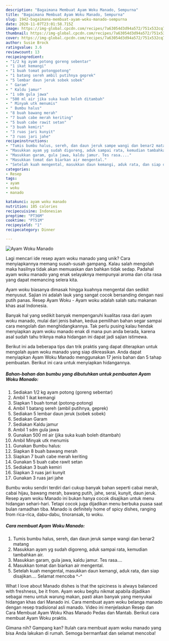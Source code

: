 ```yaml
---
description: "Bagaimana Membuat Ayam Woku Manado, Sempurna"
title: "Bagaimana Membuat Ayam Woku Manado, Sempurna"
slug: 1942-bagaimana-membuat-ayam-woku-manado-sempurna
date: 2020-11-07T23:01:58.715Z
image: https://img-global.cpcdn.com/recipes/7a63054d3d94a572/751x532cq70/ayam-woku-manado-foto-resep-utama.jpg
thumbnail: https://img-global.cpcdn.com/recipes/7a63054d3d94a572/751x532cq70/ayam-woku-manado-foto-resep-utama.jpg
cover: https://img-global.cpcdn.com/recipes/7a63054d3d94a572/751x532cq70/ayam-woku-manado-foto-resep-utama.jpg
author: Susie Brock
ratingvalue: 3.6
reviewcount: 13
recipeingredient:
- "1/2 kg ayam potong goreng sebentar"
- "1 ikat kemangi"
- "1 buah tomat potongpotong"
- "1 batang sereh ambil putihnya geprek"
- "5 lembar daun jeruk sobek sobek"
- " Garam"
- " Kaldu jamur"
- "1 sdm gula jawa"
- "500 ml air jika suka kuah boleh ditambah"
- " Minyak utk menumis"
- " Bumbu halus"
- "8 buah bawang merah"
- "7 buah cabe merah keriting"
- "5 buah cabe rawit setan"
- "3 buah kemiri"
- "3 ruas jari kunyit"
- "3 ruas jari jahe"
recipeinstructions:
- "Tumis bumbu halus, sereh, dan daun jeruk sampe wangi dan benar2 matang"
- "Masukkan ayam yg sudah digoreng, aduk sampai rata, kemudian tambahkan air."
- "Masukkan garam, gula jawa, kaldu jamur. Tes rasa...."
- "Masukkan tomat dan biarkan air mengental."
- "Setelah kuah mengental, masukkan daun kemangi, aduk rata, dan siap disajikan.... Selamat mencoba ^-^"
categories:
- Resep
tags:
- ayam
- woku
- manado

katakunci: ayam woku manado 
nutrition: 185 calories
recipecuisine: Indonesian
preptime: "PT36M"
cooktime: "PT51M"
recipeyield: "1"
recipecategory: Dinner

---
```



![Ayam Woku Manado](https://img-global.cpcdn.com/recipes/7a63054d3d94a572/751x532cq70/ayam-woku-manado-foto-resep-utama.jpg)

Lagi mencari ide resep ayam woku manado yang unik? Cara menyiapkannya memang susah-susah gampang. Kalau salah mengolah maka hasilnya tidak akan memuaskan dan bahkan tidak sedap. Padahal ayam woku manado yang enak selayaknya mempunyai aroma dan cita rasa yang dapat memancing selera kita.

Ayam woku biasanya dimasak hingga kuahnya mengental dan sedikit menyusut. Sajian ini adalah lauk yang sangat cocok bersanding dengan nasi putih panas. Resep Ayam Woku - Ayam woku adalah salah satu makanan khas asal Indonesia.

Banyak hal yang sedikit banyak mempengaruhi kualitas rasa dari ayam woku manado, mulai dari jenis bahan, kedua pemilihan bahan segar sampai cara mengolah dan menghidangkannya. Tak perlu pusing kalau hendak menyiapkan ayam woku manado enak di mana pun anda berada, karena asal sudah tahu triknya maka hidangan ini dapat jadi sajian istimewa.


Berikut ini ada beberapa tips dan trik praktis yang dapat diterapkan untuk mengolah ayam woku manado yang siap dikreasikan. Anda dapat menyiapkan Ayam Woku Manado menggunakan 17 jenis bahan dan 5 tahap pembuatan. Berikut ini cara untuk menyiapkan hidangannya.

<!--inarticleads1-->

##### Bahan-bahan dan bumbu yang dibutuhkan untuk pembuatan Ayam Woku Manado:

1. Sediakan 1/2 kg ayam potong (goreng sebentar)
1. Ambil 1 ikat kemangi
1. Siapkan 1 buah tomat (potong-potong)
1. Ambil 1 batang sereh (ambil putihnya, geprek)
1. Sediakan 5 lembar daun jeruk (sobek sobek)
1. Sediakan  Garam
1. Sediakan  Kaldu jamur
1. Ambil 1 sdm gula jawa
1. Gunakan 500 ml air (jika suka kuah boleh ditambah)
1. Ambil  Minyak utk menumis
1. Gunakan  Bumbu halus:
1. Siapkan 8 buah bawang merah
1. Siapkan 7 buah cabe merah keriting
1. Gunakan 5 buah cabe rawit setan
1. Sediakan 3 buah kemiri
1. Siapkan 3 ruas jari kunyit
1. Gunakan 3 ruas jari jahe


Bumbu woku sendiri terdiri dari cukup banyak bahan seperti cabai merah, cabai hijau, bawang merah, bawang putih, jahe, serai, kunyit, daun jeruk. Resep ayam woku Manado ini bukan hanya cocok disajikan untuk menu hidangan sehari-hari. Tetapi cocok juga dijadikan menu berbuka puasa saat bulan ramadhan tiba. Manado is definitely home of spicy dishes, ranging from rica-rica, dabu-dabu, tinoransak, to woku. 

<!--inarticleads2-->

##### Cara membuat Ayam Woku Manado:

1. Tumis bumbu halus, sereh, dan daun jeruk sampe wangi dan benar2 matang
1. Masukkan ayam yg sudah digoreng, aduk sampai rata, kemudian tambahkan air.
1. Masukkan garam, gula jawa, kaldu jamur. Tes rasa....
1. Masukkan tomat dan biarkan air mengental.
1. Setelah kuah mengental, masukkan daun kemangi, aduk rata, dan siap disajikan.... Selamat mencoba ^-^


What I love about Manado dishes is that the spiciness is always balanced with freshness, be it from. Ayam woku begitu nikmat apabila dijadikan sebagai menu untuk warung makan, pasti akan banyak yang menyukai hidangan khas dari Manado ini. Cara membuat ayam woku belanga manado dengan resep tradisional asli manado. Video ini menjelaskan Resep dan Cara Membuat Ayam Woku Khas Manado Pedas dan Mantab. Berikut cara membuat Ayam Woku praktis. 

Gimana nih? Gampang kan? Itulah cara membuat ayam woku manado yang bisa Anda lakukan di rumah. Semoga bermanfaat dan selamat mencoba!
